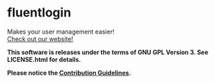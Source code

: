 # fluentlogin

Makes your user management easier!<br />
[Check out our website!](http://www.woborschil.de/fluentlogin.htm)

**This software is releases under the terms of GNU GPL Version 3. See LICENSE.html for details.**

**Please notice the [Contribution Guidelines](http://intra.woborschil.net/files/woborschilmeetings/git/BranchManagement.pdf).**